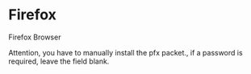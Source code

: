 # Firefox
Firefox Browser

Attention, you have to manually install the pfx packet., if a password is required, leave the field blank.
